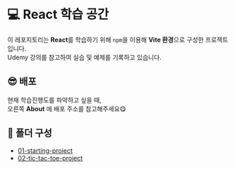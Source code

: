 # 💻 React 학습 공간 

이 레포지토리는 **React**를 학습하기 위해 `npm`을 이용해 **Vite 환경**으로 구성한 프로젝트입니다.  
Udemy 강의를 참고하여 실습 및 예제를 기록하고 있습니다.

## 😎 배포
현재 학습진행도를 파악하고 싶을 때,   
오른쪽 **About** 에 배포 주소를 참고해주세요😋  


## 📂 폴더 구성
- [01-starting-project](./01-starting-project)  
- [02-tic-tac-toe-project](./02-tic-tac-toe-project/)
